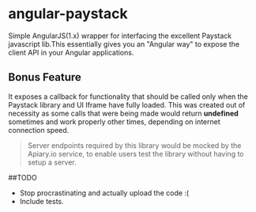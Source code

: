 # angular-paystack
Simple AngularJS(1.x) wrapper for interfacing the excellent Paystack javascript lib.This essentially gives you an "Angular way" to expose the client API in your
Angular applications. 

## Bonus Feature
It exposes a callback for functionality that should be called only when the 
Paystack library and UI Iframe have fully loaded. This was created out of necessity
as some calls that were being made would return **undefined** sometimes
and work properly other times, depending on internet connection speed.

> Server endpoints required by this library would be mocked by the Apiary.io service, to enable users test the library without having to setup a server.

##TODO
- Stop procrastinating and actually upload the code :(
- Include tests.
